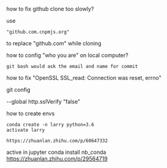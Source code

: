 how to fix github clone too slowly?

use

    "github.com.cnpmjs.org" 
    
to replace "github.com" while cloning

how to config "who you are" on local computer?

    git bash would ask the email and name for commit

how to fix "OpenSSL SSL_read: Connection was reset, errno"

git config 
    
--global http.sslVerify "false"  

how to create envs

    conda create -n larry python=3.6
    activate larry

    https://zhuanlan.zhihu.com/p/60647332

active in jupyter
    conda install nb_conda
    https://zhuanlan.zhihu.com/p/29564719